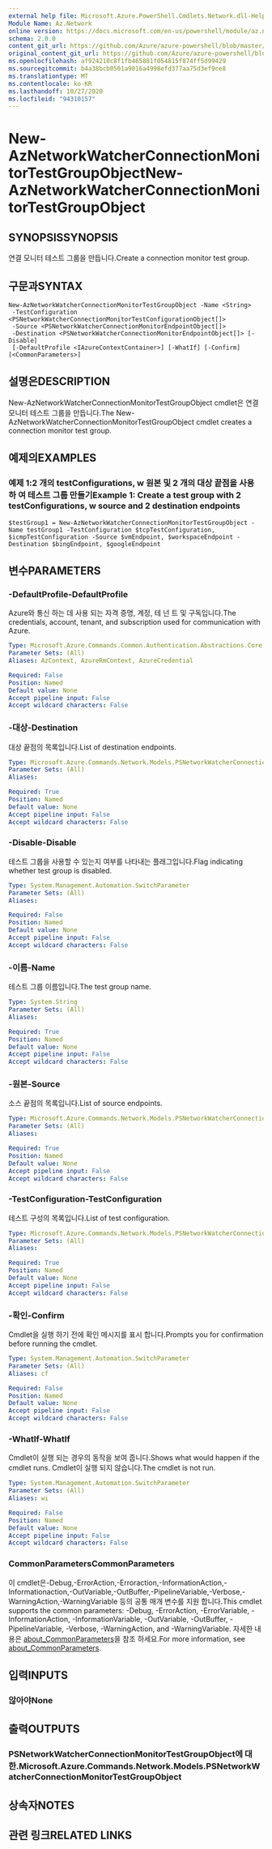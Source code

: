 ```yaml
---
external help file: Microsoft.Azure.PowerShell.Cmdlets.Network.dll-Help.xml
Module Name: Az.Network
online version: https://docs.microsoft.com/en-us/powershell/module/az.network/new-aznetworkwatcherconnectionmonitortestgroupobject
schema: 2.0.0
content_git_url: https://github.com/Azure/azure-powershell/blob/master/src/Network/Network/help/New-AzNetworkWatcherConnectionMonitorTestGroupObject.md
original_content_git_url: https://github.com/Azure/azure-powershell/blob/master/src/Network/Network/help/New-AzNetworkWatcherConnectionMonitorTestGroupObject.md
ms.openlocfilehash: af924210c8f1fb465881f054815f874ff5d99429
ms.sourcegitcommit: b4a38bcb0501a9016a4998efd377aa75d3ef9ce8
ms.translationtype: MT
ms.contentlocale: ko-KR
ms.lasthandoff: 10/27/2020
ms.locfileid: "94310157"
---
```

# <span data-ttu-id="85ce0-101">New-AzNetworkWatcherConnectionMonitorTestGroupObject</span><span class="sxs-lookup"><span data-stu-id="85ce0-101">New-AzNetworkWatcherConnectionMonitorTestGroupObject</span></span>

## <span data-ttu-id="85ce0-102">SYNOPSIS</span><span class="sxs-lookup"><span data-stu-id="85ce0-102">SYNOPSIS</span></span>
<span data-ttu-id="85ce0-103">연결 모니터 테스트 그룹을 만듭니다.</span><span class="sxs-lookup"><span data-stu-id="85ce0-103">Create a connection monitor test group.</span></span>

## <span data-ttu-id="85ce0-104">구문과</span><span class="sxs-lookup"><span data-stu-id="85ce0-104">SYNTAX</span></span>

```
New-AzNetworkWatcherConnectionMonitorTestGroupObject -Name <String>
 -TestConfiguration <PSNetworkWatcherConnectionMonitorTestConfigurationObject[]>
 -Source <PSNetworkWatcherConnectionMonitorEndpointObject[]>
 -Destination <PSNetworkWatcherConnectionMonitorEndpointObject[]> [-Disable]
 [-DefaultProfile <IAzureContextContainer>] [-WhatIf] [-Confirm] [<CommonParameters>]
```

## <span data-ttu-id="85ce0-105">설명은</span><span class="sxs-lookup"><span data-stu-id="85ce0-105">DESCRIPTION</span></span>
<span data-ttu-id="85ce0-106">New-AzNetworkWatcherConnectionMonitorTestGroupObject cmdlet은 연결 모니터 테스트 그룹을 만듭니다.</span><span class="sxs-lookup"><span data-stu-id="85ce0-106">The New-AzNetworkWatcherConnectionMonitorTestGroupObject cmdlet creates a connection monitor test group.</span></span>

## <span data-ttu-id="85ce0-107">예제의</span><span class="sxs-lookup"><span data-stu-id="85ce0-107">EXAMPLES</span></span>

### <span data-ttu-id="85ce0-108">예제 1:2 개의 testConfigurations, w 원본 및 2 개의 대상 끝점을 사용 하 여 테스트 그룹 만들기</span><span class="sxs-lookup"><span data-stu-id="85ce0-108">Example 1: Create a test group with 2 testConfigurations, w source and 2 destination endpoints</span></span>

```
$testGroup1 = New-AzNetworkWatcherConnectionMonitorTestGroupObject -Name testGroup1 -TestConfiguration $tcpTestConfiguration, $icmpTestConfiguration -Source $vmEndpoint, $workspaceEndpoint -Destination $bingEndpoint, $googleEndpoint
```

## <span data-ttu-id="85ce0-109">변수</span><span class="sxs-lookup"><span data-stu-id="85ce0-109">PARAMETERS</span></span>

### <span data-ttu-id="85ce0-110">-DefaultProfile</span><span class="sxs-lookup"><span data-stu-id="85ce0-110">-DefaultProfile</span></span>
<span data-ttu-id="85ce0-111">Azure와 통신 하는 데 사용 되는 자격 증명, 계정, 테 넌 트 및 구독입니다.</span><span class="sxs-lookup"><span data-stu-id="85ce0-111">The credentials, account, tenant, and subscription used for communication with Azure.</span></span>

```yaml
Type: Microsoft.Azure.Commands.Common.Authentication.Abstractions.Core.IAzureContextContainer
Parameter Sets: (All)
Aliases: AzContext, AzureRmContext, AzureCredential

Required: False
Position: Named
Default value: None
Accept pipeline input: False
Accept wildcard characters: False
```

### <span data-ttu-id="85ce0-112">-대상</span><span class="sxs-lookup"><span data-stu-id="85ce0-112">-Destination</span></span>
<span data-ttu-id="85ce0-113">대상 끝점의 목록입니다.</span><span class="sxs-lookup"><span data-stu-id="85ce0-113">List of destination endpoints.</span></span>

```yaml
Type: Microsoft.Azure.Commands.Network.Models.PSNetworkWatcherConnectionMonitorEndpointObject[]
Parameter Sets: (All)
Aliases:

Required: True
Position: Named
Default value: None
Accept pipeline input: False
Accept wildcard characters: False
```

### <span data-ttu-id="85ce0-114">-Disable</span><span class="sxs-lookup"><span data-stu-id="85ce0-114">-Disable</span></span>
<span data-ttu-id="85ce0-115">테스트 그룹을 사용할 수 있는지 여부를 나타내는 플래그입니다.</span><span class="sxs-lookup"><span data-stu-id="85ce0-115">Flag indicating whether test group is disabled.</span></span>

```yaml
Type: System.Management.Automation.SwitchParameter
Parameter Sets: (All)
Aliases:

Required: False
Position: Named
Default value: None
Accept pipeline input: False
Accept wildcard characters: False
```

### <span data-ttu-id="85ce0-116">-이름</span><span class="sxs-lookup"><span data-stu-id="85ce0-116">-Name</span></span>
<span data-ttu-id="85ce0-117">테스트 그룹 이름입니다.</span><span class="sxs-lookup"><span data-stu-id="85ce0-117">The test group name.</span></span>

```yaml
Type: System.String
Parameter Sets: (All)
Aliases:

Required: True
Position: Named
Default value: None
Accept pipeline input: False
Accept wildcard characters: False
```

### <span data-ttu-id="85ce0-118">-원본</span><span class="sxs-lookup"><span data-stu-id="85ce0-118">-Source</span></span>
<span data-ttu-id="85ce0-119">소스 끝점의 목록입니다.</span><span class="sxs-lookup"><span data-stu-id="85ce0-119">List of source endpoints.</span></span>

```yaml
Type: Microsoft.Azure.Commands.Network.Models.PSNetworkWatcherConnectionMonitorEndpointObject[]
Parameter Sets: (All)
Aliases:

Required: True
Position: Named
Default value: None
Accept pipeline input: False
Accept wildcard characters: False
```

### <span data-ttu-id="85ce0-120">-TestConfiguration</span><span class="sxs-lookup"><span data-stu-id="85ce0-120">-TestConfiguration</span></span>
<span data-ttu-id="85ce0-121">테스트 구성의 목록입니다.</span><span class="sxs-lookup"><span data-stu-id="85ce0-121">List of test configuration.</span></span>

```yaml
Type: Microsoft.Azure.Commands.Network.Models.PSNetworkWatcherConnectionMonitorTestConfigurationObject[]
Parameter Sets: (All)
Aliases:

Required: True
Position: Named
Default value: None
Accept pipeline input: False
Accept wildcard characters: False
```

### <span data-ttu-id="85ce0-122">-확인</span><span class="sxs-lookup"><span data-stu-id="85ce0-122">-Confirm</span></span>
<span data-ttu-id="85ce0-123">Cmdlet을 실행 하기 전에 확인 메시지를 표시 합니다.</span><span class="sxs-lookup"><span data-stu-id="85ce0-123">Prompts you for confirmation before running the cmdlet.</span></span>

```yaml
Type: System.Management.Automation.SwitchParameter
Parameter Sets: (All)
Aliases: cf

Required: False
Position: Named
Default value: None
Accept pipeline input: False
Accept wildcard characters: False
```

### <span data-ttu-id="85ce0-124">-WhatIf</span><span class="sxs-lookup"><span data-stu-id="85ce0-124">-WhatIf</span></span>
<span data-ttu-id="85ce0-125">Cmdlet이 실행 되는 경우의 동작을 보여 줍니다.</span><span class="sxs-lookup"><span data-stu-id="85ce0-125">Shows what would happen if the cmdlet runs.</span></span>
<span data-ttu-id="85ce0-126">Cmdlet이 실행 되지 않습니다.</span><span class="sxs-lookup"><span data-stu-id="85ce0-126">The cmdlet is not run.</span></span>

```yaml
Type: System.Management.Automation.SwitchParameter
Parameter Sets: (All)
Aliases: wi

Required: False
Position: Named
Default value: None
Accept pipeline input: False
Accept wildcard characters: False
```

### <span data-ttu-id="85ce0-127">CommonParameters</span><span class="sxs-lookup"><span data-stu-id="85ce0-127">CommonParameters</span></span>
<span data-ttu-id="85ce0-128">이 cmdlet은-Debug,-ErrorAction,-Erroraction,-InformationAction,-Informationaction,-OutVariable,-OutBuffer,-PipelineVariable,-Verbose,-WarningAction,-WarningVariable 등의 공통 매개 변수를 지원 합니다.</span><span class="sxs-lookup"><span data-stu-id="85ce0-128">This cmdlet supports the common parameters: -Debug, -ErrorAction, -ErrorVariable, -InformationAction, -InformationVariable, -OutVariable, -OutBuffer, -PipelineVariable, -Verbose, -WarningAction, and -WarningVariable.</span></span> <span data-ttu-id="85ce0-129">자세한 내용은 [about_CommonParameters](http://go.microsoft.com/fwlink/?LinkID=113216)을 참조 하세요.</span><span class="sxs-lookup"><span data-stu-id="85ce0-129">For more information, see [about_CommonParameters](http://go.microsoft.com/fwlink/?LinkID=113216).</span></span>

## <span data-ttu-id="85ce0-130">입력</span><span class="sxs-lookup"><span data-stu-id="85ce0-130">INPUTS</span></span>

### <span data-ttu-id="85ce0-131">않아야</span><span class="sxs-lookup"><span data-stu-id="85ce0-131">None</span></span>

## <span data-ttu-id="85ce0-132">출력</span><span class="sxs-lookup"><span data-stu-id="85ce0-132">OUTPUTS</span></span>

### <span data-ttu-id="85ce0-133">PSNetworkWatcherConnectionMonitorTestGroupObject에 대 한.</span><span class="sxs-lookup"><span data-stu-id="85ce0-133">Microsoft.Azure.Commands.Network.Models.PSNetworkWatcherConnectionMonitorTestGroupObject</span></span>

## <span data-ttu-id="85ce0-134">상속자</span><span class="sxs-lookup"><span data-stu-id="85ce0-134">NOTES</span></span>

## <span data-ttu-id="85ce0-135">관련 링크</span><span class="sxs-lookup"><span data-stu-id="85ce0-135">RELATED LINKS</span></span>
